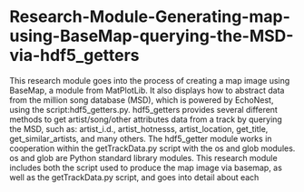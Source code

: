 # Research-Module-Generating-map-using-BaseMap-querying-the-MSD-via-hdf5_getters
This research module goes into the process of creating a map image using BaseMap, a module from MatPlotLib. It also displays how to abstract data from the million song database (MSD), which is powered by EchoNest, using the script:hdf5_getters.py. hdf5_getters provides several different methods to get artist/song/other attributes data from a track by querying the MSD, such as: artist_i.d., artist_hotnesss, artist_location, get_title, get_similar_artists, and many others. The hdf5_getter module works in cooperation within the getTrackData.py script with the os and glob modules. os and glob are Python standard library modules. This research module includes both the script used to produce the map image via basemap, as well as the getTrackData.py script, and goes into detail about each
